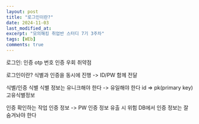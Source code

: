 ```yaml
---
layout: post
title: "로그인이란?"
date: 2024-11-03
last_modified_at:
excerpt: "모의해킹 취업반 스터디 7기 3주차"
tags: [WEb]
comments: true
---
```


로그인: 인증
otp 번호 인증 우회 취약점

로그인이란? 식별과 인증을 동시에 진행 -> ID/PW 함께 전달

식별/인증
식별
식별 정보는 유니크해야 한다 -> 유일해야 한다
id => pk(primary key)
고유식별정보

인증
확인하는 작업
인증 정보 -> PW
인증 정보 유출 시 위험
DB에서 인증 정보는 잘 숨겨놔야 한다